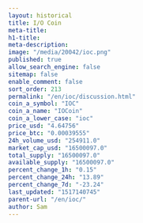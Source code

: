 ```yaml
---
layout: historical
title: I/O Coin
meta-title: 
h1-title: 
meta-description: 
image: "/media/20042/ioc.png"
published: true
allow_search_engine: false
sitemap: false
enable_comment: false
sort_order: 213
permalink: "/en/ioc/discussion.html"
coin_a_symbol: "IOC"
coin_a_name: "IOCoin"
coin_a_lower_case: "ioc"
price_usd: "4.64756"
price_btc: "0.00039555"
24h_volume_usd: "254911.0"
market_cap_usd: "16500097.0"
total_supply: "16500097.0"
available_supply: "16500097.0"
percent_change_1h: "0.15"
percent_change_24h: "13.89"
percent_change_7d: "-23.24"
last_updated: "1517140745"
parent-url: "/en/ioc/"
author: Sam
---
```



